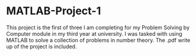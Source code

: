 # MATLAB-Project-1

This project is the first of three I am completing for my Problem Solving by Computer module in my third year at university. I was tasked with using MATLAB to solve a collection of problems in number theory. The .pdf write up of the project is included.
